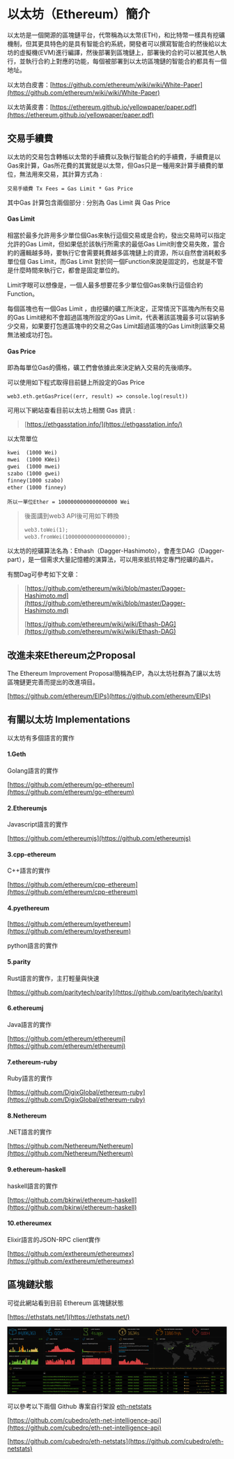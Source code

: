 # 以太坊（Ethereum）簡介

以太坊是一個開源的區塊鏈平台，代幣稱為以太幣\(ETH\)，和比特幣一樣具有挖礦機制，但其更具特色的是具有智能合約系統，開發者可以撰寫智能合約然後給以太坊的虛擬機\(EVM\)進行編譯，然後部署到區塊鏈上，部署後的合約可以被其他人執行，並執行合約上對應的功能，每個被部署到以太坊區塊鏈的智能合約都具有一個地址。

以太坊白皮書：[https://github.com/ethereum/wiki/wiki/White-Paper](https://github.com/ethereum/wiki/wiki/White-Paper)

以太坊黃皮書：[https://ethereum.github.io/yellowpaper/paper.pdf](https://ethereum.github.io/yellowpaper/paper.pdf)

## 交易手續費

以太坊的交易包含轉帳以太幣的手續費以及執行智能合約的手續費，手續費是以Gas來計算，Gas所花費的其實就是以太幣，但Gas只是一種用來計算手續費的單位，無法用來交易，其計算方式為 :

```
交易手續費 Tx Fees = Gas Limit * Gas Price
```

其中Gas 計算包含兩個部分 : 分別為 Gas Limit 與 Gas Price

#### Gas Limit

相當於最多允許用多少單位個Gas來執行這個交易或是合約，發出交易時可以指定允許的Gas Limit，但如果低於該執行所需求的最低Gas Limit則會交易失敗，當合約的邏輯越多時，要執行它會需要耗費越多區塊鏈上的資源，所以自然會消耗較多單位個 Gas Limit，而Gas Limit 對於同一個Function來說是固定的，也就是不管是什麼時間來執行它，都會是固定單位的。

Limit字眼可以想像是，一個人最多想要花多少單位個Gas來執行這個合約Function。

每個區塊也有一個Gas Limit ，由挖礦的礦工所決定，正常情況下區塊內所有交易的Gas Limit總和不會超過區塊所設定的Gas Limit，代表著該區塊最多可以容納多少交易，如果要打包進區塊中的交易之Gas Limit超過區塊的Gas Limit則該筆交易無法被成功打包。

#### Gas Price

即為每單位Gas的價格，礦工們會依據此來決定納入交易的先後順序。

可以使用如下程式取得目前鏈上所設定的Gas Price

```
web3.eth.getGasPrice((err, result) => console.log(result))
```

可用以下網站查看目前以太坊上相關 Gas 資訊 :

> [https://ethgasstation.info/](https://ethgasstation.info/)

以太幣單位

```
kwei  (1000 Wei)
mwei  (1000 KWei)
gwei  (1000 mwei)
szabo (1000 gwei)
finney(1000 szabo)
ether (1000 finney)

所以一單位Ether = 1000000000000000000 Wei
```

> 後面講到web3 API後可用如下轉換
>
> ```
> web3.toWei(1); 
> web3.fromWei(1000000000000000000);
> ```

以太坊的挖礦算法名為：Ethash（Dagger-Hashimoto），會產生DAG（Dagger-part），是一個需求大量記憶體的演算法，可以用來抵抗特定專門挖礦的晶片。

有關Dag可參考如下文章：

> [https://github.com/ethereum/wiki/blob/master/Dagger-Hashimoto.md](https://github.com/ethereum/wiki/blob/master/Dagger-Hashimoto.md)
>
> [https://github.com/ethereum/wiki/wiki/Ethash-DAG](https://github.com/ethereum/wiki/wiki/Ethash-DAG)

## 改進未來Ethereum之Proposal

The Ethereum Improvement Proposal簡稱為EIP，為以太坊社群為了讓以太坊區塊鏈更完善而提出的改進項目。

[https://github.com/ethereum/EIPs](https://github.com/ethereum/EIPs)

## 有關以太坊 Implementations

以太坊有多個語言的實作

#### 1.Geth

Golang語言的實作

[https://github.com/ethereum/go-ethereum](https://github.com/ethereum/go-ethereum)

#### 2.Ethereumjs

Javascript語言的實作

[https://github.com/ethereumjs](https://github.com/ethereumjs)

#### 3.cpp-ethereum

C++語言的實作

[https://github.com/ethereum/cpp-ethereum](https://github.com/ethereum/cpp-ethereum)

#### 4.pyethereum

[https://github.com/ethereum/pyethereum](https://github.com/ethereum/pyethereum)

python語言的實作

#### 5.parity

Rust語言的實作，主打輕量與快速

[https://github.com/paritytech/parity](https://github.com/paritytech/parity)

#### 6.ethereumj

Java語言的實作

[https://github.com/ethereum/ethereumj](https://github.com/ethereum/ethereumj)

#### 7.ethereum-ruby

Ruby語言的實作

[https://github.com/DigixGlobal/ethereum-ruby](https://github.com/DigixGlobal/ethereum-ruby)

#### 8.Nethereum

.NET語言的實作

[https://github.com/Nethereum/Nethereum](https://github.com/Nethereum/Nethereum)

#### 9.ethereum-haskell

haskell語言的實作

[https://github.com/bkirwi/ethereum-haskell](https://github.com/bkirwi/ethereum-haskell)

#### 10.ethereumex

Elixir語言的JSON-RPC client實作

[https://github.com/exthereum/ethereumex](https://github.com/exthereum/ethereumex)

## 區塊鏈狀態

可從此網站看到目前 Ethereum 區塊鏈狀態

[https://ethstats.net/](https://ethstats.net/)

![](/assets/012.png)

可以參考以下兩個 Github 專案自行架設 [eth-netstats](https://github.com/cubedro/eth-netstats)

[https://github.com/cubedro/eth-net-intelligence-api](https://github.com/cubedro/eth-net-intelligence-api)

[https://github.com/cubedro/eth-netstats](https://github.com/cubedro/eth-netstats)

